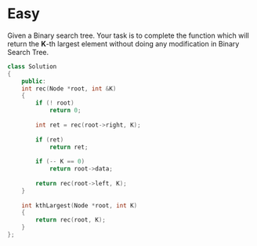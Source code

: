 # Easy

Given a Binary search tree. Your task is to complete the function which will return the **K**-th largest element without doing any modification in Binary Search Tree.

```cpp
class Solution
{
    public:
    int rec(Node *root, int &K)
    {
        if (! root)
            return 0;
            
        int ret = rec(root->right, K);
        
        if (ret)
            return ret;
        
        if (-- K == 0)
            return root->data;
            
        return rec(root->left, K);
    }
    
    int kthLargest(Node *root, int K)
    {
        return rec(root, K);
    }
};
```
